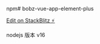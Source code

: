 npm# bobz-vue-app-element-plus

[Edit on StackBlitz ⚡️](https://stackblitz.com/edit/bobz-vue-app-element-plus)

nodejs 版本 v16